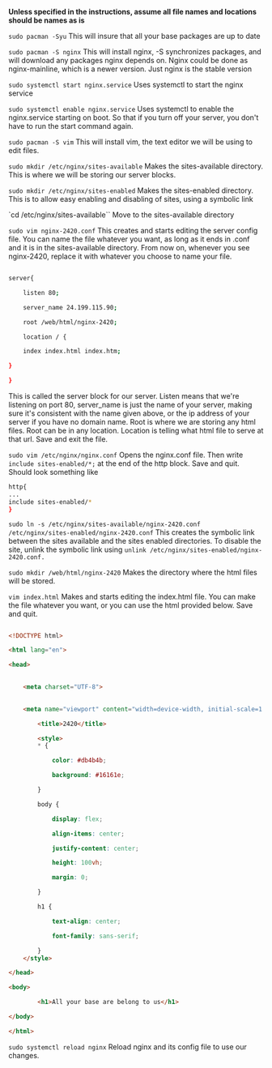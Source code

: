 **Unless specified in the instructions, assume all file names and locations should be names as is**

`sudo pacman -Syu`
This will insure that all your base packages are up to date

`sudo pacman -S nginx`
This will install nginx, -S synchronizes packages, and will download any packages nginx depends on.
Nginx could be done as nginx-mainline, which is a newer version. Just nginx is the stable version

`sudo systemctl start nginx.service`
Uses systemctl to start the nginx service

`sudo systemctl enable nginx.service`
Uses systemctl to enable the nginx.service starting on boot. So that if you turn off your server, you don't have to run
the start command again.

`sudo pacman -S vim`
This will install vim, the text editor we will be using to edit files.

`sudo mkdir /etc/nginx/sites-available`
Makes the sites-available directory. This is where we will be storing our server blocks.

`sudo mkdir /etc/nginx/sites-enabled`
Makes the sites-enabled directory. This is to allow easy enabling and disabling of sites, using a symbolic link

`cd /etc/nginx/sites-available``
Move to the sites-available directory

`sudo vim nginx-2420.conf`
This creates and starts editing the server config file. You can name the file whatever you want, as long as it ends in
.conf and it is in the sites-available directory. From now on, whenever you see nginx-2420, replace it with whatever you
choose to name your file.

```bash

server{

    listen 80;

    server_name 24.199.115.90;

    root /web/html/nginx-2420;

    location / {

    index index.html index.htm;

}

}

```

This is called the server block for our server. Listen means that we're listening on port 80, server_name is just the
name of your server, making sure it's consistent with the name given above, or the ip address of your server if you have
no domain name. Root is where we are storing any html files. Root can be in any location. Location is telling what html
file to serve at that url. Save and exit the file.

`sudo vim /etc/nginx/nginx.conf`
Opens the nginx.conf file. Then write `include sites-enabled/*;` at the end of the http block. Save and quit. Should
look something like
```bash
http{
...
include sites-enabled/*
}

```

`sudo ln -s /etc/nginx/sites-available/nginx-2420.conf /etc/nginx/sites-enabled/nginx-2420.conf`
This creates the symbolic link between the sites available and the sites enabled directories. To disable the site,
unlink the symbolic link using `unlink /etc/nginx/sites-enabled/nginx-2420.conf.`

`sudo mkdir /web/html/nginx-2420`
Makes the directory where the html files will be stored.

`vim index.html`
Makes and starts editing the index.html file. You can make the file whatever you want, or you can use the html provided
below. Save and quit.

```html

<!DOCTYPE html>

<html lang="en">

<head>

       
    <meta charset="UTF-8">

       
    <meta name="viewport" content="width=device-width, initial-scale=1.0">

        <title>2420</title>

        <style>
        * {

            color: #db4b4b;

            background: #16161e;

        }

        body {

            display: flex;

            align-items: center;

            justify-content: center;

            height: 100vh;

            margin: 0;

        }

        h1 {

            text-align: center;

            font-family: sans-serif;

        }
    </style>

</head>

<body>

        <h1>All your base are belong to us</h1>

</body>

</html>

```

`sudo systemctl reload nginx`
Reload nginx and its config file to use our changes.
